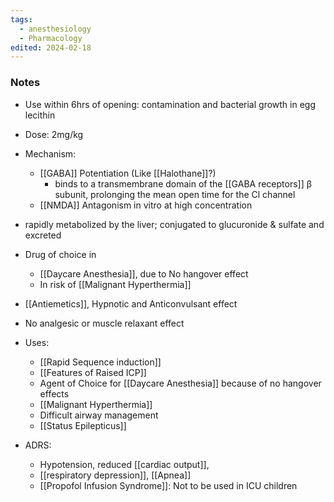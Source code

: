 ```yaml
---
tags:
  - anesthesiology
  - Pharmacology
edited: 2024-02-18
---
```

### Notes
- Use within 6hrs of opening: contamination and bacterial growth in egg lecithin 
- Dose: 2mg/kg
- Mechanism: 
	- [[GABA]] Potentiation (Like [[Halothane]]?)
		- binds to a transmembrane domain of the [[GABA receptors]] β subunit, prolonging the mean open time for the Cl channel
	- [[NMDA]] Antagonism in vitro at high concentration 
- rapidly metabolized by the liver; conjugated to glucuronide & sulfate and excreted
- Drug of choice in 
	- [[Daycare Anesthesia]], due to No hangover effect
	- In risk of [[Malignant Hyperthermia]]
- [[Antiemetics]], Hypnotic and Anticonvulsant effect 
- No analgesic or muscle relaxant effect 
- Uses:
	- [[Rapid Sequence induction]] 
	- [[Features of Raised ICP]] 
	- Agent of Choice for [[Daycare Anesthesia]] because of no hangover effects
	- [[Malignant Hyperthermia]]
	- Difficult airway management
	- [[Status Epilepticus]] 

- ADRS:
	- Hypotension, reduced [[cardiac output]], 
	- [[respiratory depression]], [[Apnea]] 
	- [[Propofol Infusion Syndrome]]: Not to be used in ICU children 